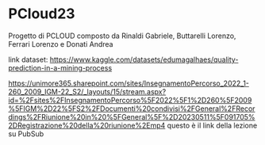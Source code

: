 # PCloud23
Progetto di PCLOUD composto da Rinaldi Gabriele, Buttarelli Lorenzo, Ferrari Lorenzo e Donati Andrea

link dataset: https://www.kaggle.com/datasets/edumagalhaes/quality-prediction-in-a-mining-process 


https://unimore365.sharepoint.com/sites/InsegnamentoPercorso_2022_1-260_2009_IGM-22_S2/_layouts/15/stream.aspx?id=%2Fsites%2FInsegnamentoPercorso%5F2022%5F1%2D260%5F2009%5FIGM%2D22%5FS2%2FDocumenti%20condivisi%2FGeneral%2FRecordings%2FRiunione%20in%20%5FGeneral%5F%2D20230511%5F091705%2DRegistrazione%20della%20riunione%2Emp4
questo è il link della lezione su PubSub
